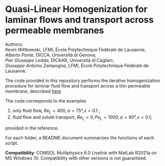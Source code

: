# Quasi-Linear Homogenization for laminar flows and transport across permeable membranes
Authors:<br />
_Kevin Wittkowski_, LFMI, École Polytechnique Fédérale de Lausanne;<br />
_Alberto Ponte_, DICCA, Università di Genova;<br />
_Pier Giuseppe Ledda_, DICAAR, Università di Cagliari;<br />
_Giuseppe Antonio Zampogna_, LFMI, École Polytechnique Fédérale de Lausanne.<br />

The code provided in this repository performs the iterative homogenization procedure for laminar fluid flow and transport across a thin permeable membrane, described [here](http://arxiv.org/abs/2401.14842)

The code corresponds to the examples<br />
1) only fluid flow, $` Re_L=400, \alpha=75°,\epsilon=0.1`$ ;<br />
2) fluid flow and solute transport, $`Re_L=0, Pe_L=1000, \alpha=90°, \epsilon=0.1`$;<br />

provided in the reference. <br />

For each folder, a README document summarizes the functions of each script.<br />

**Compatibility**: COMSOL Multiphysics 6.0 Livelink with MatLab R2021a on MS Windows 10. Compatibility with other versions is not guaranteed.<br />
